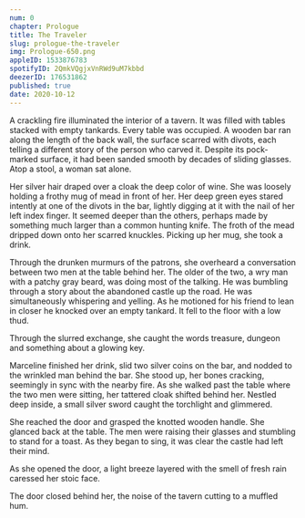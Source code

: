 ```yaml
---
num: 0
chapter: Prologue
title: The Traveler
slug: prologue-the-traveler
img: Prologue-650.png
appleID: 1533876783
spotifyID: 2QmkVQgjxVnRWd9uM7kbbd
deezerID: 176531862
published: true
date: 2020-10-12
---
```


A crackling fire illuminated the interior of a tavern. It was filled with tables stacked with empty tankards. Every table was occupied. A wooden bar ran along the length of the back wall, the surface scarred with divots, each telling a different story of the person who carved it. Despite its pock-marked surface, it had been sanded smooth by decades of sliding glasses. Atop a stool, a woman sat alone.

Her silver hair draped over a cloak the deep color of wine. She was loosely holding a frothy mug of mead in front of her. Her deep green eyes stared intently at one of the divots in the bar, lightly digging at it with the nail of her left index finger. It seemed deeper than the others, perhaps made by something much larger than a common hunting knife. The froth of the mead dripped down onto her scarred knuckles. Picking up her mug, she took a drink.

Through the drunken murmurs of the patrons, she overheard a conversation between two men at the table behind her. The older of the two, a wry man with a patchy gray beard, was doing most of the talking. He was bumbling through a story about the abandoned castle up the road. He was simultaneously whispering and yelling. As he motioned for his friend to lean in closer he knocked over an empty tankard. It fell to the floor with a low thud.

Through the slurred exchange, she caught the words treasure, dungeon and something about a glowing key.

Marceline finished her drink, slid two silver coins on the bar, and nodded to the wrinkled man behind the bar. She stood up, her bones cracking, seemingly in sync with the nearby fire. As she walked past the table where the two men were sitting, her tattered cloak shifted behind her. Nestled deep inside, a small silver sword caught the torchlight and glimmered.

She reached the door and grasped the knotted wooden handle. She glanced back at the table. The men were raising their glasses and stumbling to stand for a toast. As they began to sing, it was clear the castle had left their mind.

As she opened the door, a light breeze layered with the smell of fresh rain caressed her stoic face.

The door closed behind her, the noise of the tavern cutting to a muffled hum.
